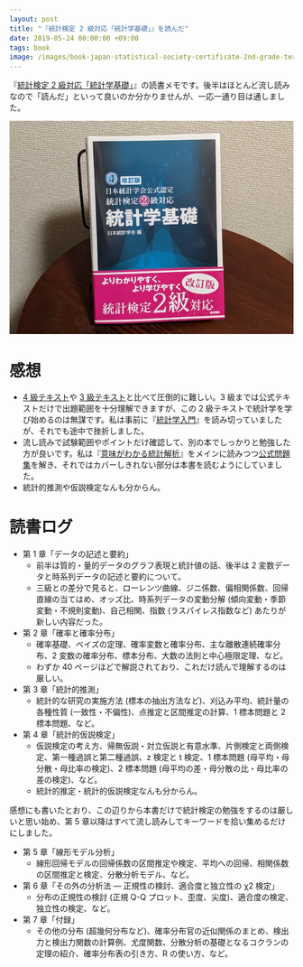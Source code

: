 ```yaml
---
layout: post
title: "『統計検定 2 級対応「統計学基礎」』を読んだ"
date: 2019-05-24 00:00:00 +09:00
tags: book
image: /images/book-japan-statistical-society-certificate-2nd-grade-textbook.jpg
---
```


『[統計検定 2 級対応「統計学基礎」](http://www.tokyo-tosho.co.jp/books/ISBN978-4-489-02132-9.html)』の読書メモです。後半はほとんど流し読みなので「読んだ」といって良いのか分かりませんが、一応一通り目は通しました。

![表紙](/images/book-japan-statistical-society-certificate-2nd-grade-textbook.jpg)

# 感想

- [4 級テキスト](/2018/12/22/book-japan-statistical-society-certificate-4th-grade-textbook)や [3 級テキスト](/2019/01/12/book-japan-statistical-society-certificate-3rd-grade-textbook)と比べて圧倒的に難しい。3 級までは公式テキストだけで出題範囲を十分理解できますが、この 2 級テキストで統計学を学び始めるのは無謀です。私は事前に『[統計学入門](/2019/03/20/book-introduction-to-statistics)』を読み切っていましたが、それでも途中で挫折しました。
- 流し読みで試験範囲やポイントだけ確認して、別の本でしっかりと勉強した方が良いです。私は『[意味がわかる統計解析](/2019/06/11/book-understanding-statistical-analysis)』をメインに読みつつ[公式問題集](https://twitter.com/nhiroki_/status/1125899284920934400)を解き、それではカバーしきれない部分は本書を読むようにしていました。
- 統計的推測や仮説検定なんも分からん。

# 読書ログ

- 第 1 章「データの記述と要約」
  - 前半は質的・量的データのグラフ表現と統計値の話、後半は 2 変数データと時系列データの記述と要約について。
  - 三級との差分で見ると、ローレンツ曲線、ジニ係数、偏相関係数、回帰直線の当てはめ、オッズ比、時系列データの変動分解 (傾向変動・季節変動・不規則変動)、自己相関、指数 (ラスパイレス指数など) あたりが新しい内容だった。
- 第 2 章「確率と確率分布」
  - 確率基礎、ベイズの定理、確率変数と確率分布、主な離散連続確率分布、2 変数の確率分布、標本分布、大数の法則と中心極限定理、など。
  - わずか 40 ページほどで解説されており、これだけ読んで理解するのは厳しい。
- 第 3 章「統計的推測」
  - 統計的な研究の実施方法 (標本の抽出方法など)、刈込み平均、統計量の各種性質 (一致性・不偏性)、点推定と区間推定の計算、1 標本問題と 2 標本問題、など。
- 第 4 章「統計的仮説検定」
  - 仮説検定の考え方、帰無仮説・対立仮説と有意水準、片側検定と両側検定、第一種過誤と第二種過誤、z 検定と t 検定、1 標本問題 (母平均・母分散・母比率の検定)、2 標本問題 (母平均の差・母分散の比・母比率の差の検定)、など。
  - 統計的推定・統計的仮説検定なんも分からん。

感想にも書いたとおり、この辺りから本書だけで統計検定の勉強をするのは厳しいと思い始め、第 5 章以降はすべて流し読みしてキーワードを拾い集めるだけにしました。

- 第 5 章「線形モデル分析」
  - 線形回帰モデルの回帰係数の区間推定や検定、平均への回帰、相関係数の区間推定と検定、分散分析モデル、など。
- 第 6 章「その外の分析法 ― 正規性の検討、適合度と独立性の χ2 検定」
  - 分布の正規性の検討 (正規 Q-Q プロット、歪度、尖度)、適合度の検定、独立性の検定、など。
- 第 7 章「付録」
  - その他の分布 (超幾何分布など)、確率分布官の近似関係のまとめ、検出力と検出力関数の計算例、尤度関数、分散分析の基礎となるコクランの定理の紹介、確率分布表の引き方、R の使い方、など。